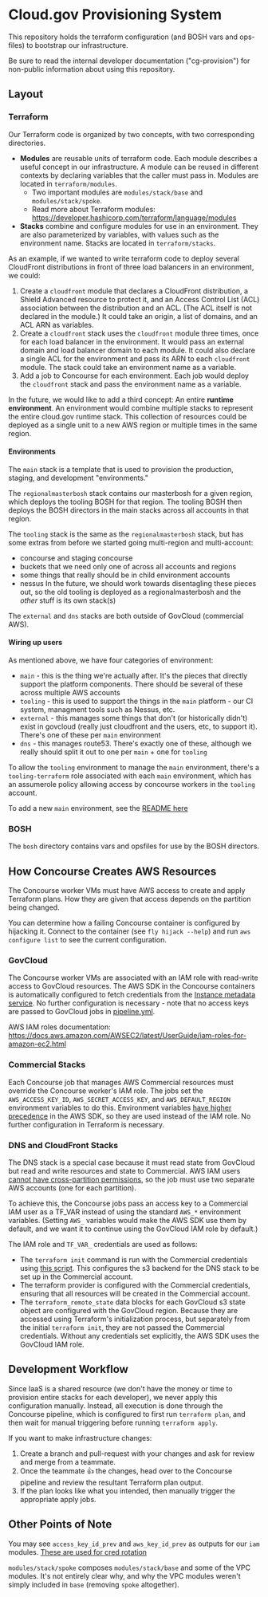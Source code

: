 # Cloud.gov Provisioning System 

This repository holds the terraform configuration (and BOSH vars and ops-files)
to bootstrap our infrastructure.

Be sure to read the internal developer documentation ("cg-provision") for
non-public information about using this repository.

## Layout

### Terraform

Our Terraform code is organized by two concepts, with two corresponding directories.

* **Modules** are reusable units of terraform code. Each module describes a useful concept in our infrastructure. A module can be reused in different contexts by declaring variables that the caller must pass in. Modules are located in `terraform/modules`.
  * Two important modules are `modules/stack/base` and `modules/stack/spoke`.
  * Read more about Terraform modules: https://developer.hashicorp.com/terraform/language/modules
* **Stacks** combine and configure modules for use in an environment. They are also parameterized by variables, with values such as the environment name. Stacks are located in `terraform/stacks`.

As an example, if we wanted to write terraform code to deploy several CloudFront distributions in front of three load balancers in an environment, we could:

1. Create a `cloudfront` module that declares a CloudFront distribution, a Shield Advanced resource to protect it, and an Access Control List (ACL) association between the distribution and an ACL. (The ACL itself is not declared in the module.) It could take an origin, a list of domains, and an ACL ARN as variables.
2. Create a `cloudfront` stack uses the `cloudfront` module three times, once for each load balancer in the environment. It would pass an external domain and load balancer domain to each module. It could also declare a single ACL for the environment and pass its ARN to each `cloudfront` module. The stack could take an environment name as a variable.
3. Add a job to Concourse for each environment. Each job would deploy the `cloudfront` stack and pass the environment name as a variable.

In the future, we would like to add a third concept: An entire **runtime environment**. An environment would combine multiple stacks to represent the entire cloud.gov runtime stack. This collection of resources could be deployed as a single unit to a new AWS region or multiple times in the same region.

#### Environments

The `main` stack is a template that is used to provision the production,
staging, and development "environments."

The `regionalmasterbosh` stack contains our masterbosh for a given region, which deploys the tooling BOSH for that region.
The tooling BOSH then deploys the BOSH directors in the main stacks across all accounts in that region.

The `tooling` stack is the same as the `regionalmasterbosh` stack, but has some extras from before we started going multi-region
and multi-account:
  - concourse and staging concourse
  - buckets that we need only one of across all accounts and regions
  - some things that really should be in child environment accounts
  - nessus
In the future, we should work towards disentagling these pieces out, so the old tooling is deployed as a regionalmasterbosh and the
_other_ stuff is its own stack(s)

The `external` and `dns` stacks are both outside of GovCloud (commercial AWS).

#### Wiring up users

As mentioned above, we have four categories of environment:
- `main` - this is the thing we're actually after. It's the pieces that directly
  support the platform components. There should be several of these across multiple
  AWS accounts
- `tooling` - this is used to support the things in the `main` platform - our CI
  system, managment tools such as Nessus, etc.
- `external` - this manages some things that don't (or historically didn't) exist
  in govcloud (really just cloudfront and the users, etc, to support it). There's
  one of these per `main` environment
- `dns` - this manages route53. There's exactly one of these, although we really
  should split it out to one per `main` + one for `tooling`

To allow the `tooling` environment to manage the `main` environment, there's a
`tooling-terraform` role associated with each `main` environment, which has an
assumerole policy allowing access by concourse workers in the `tooling` account.

To add a new `main` environment, see the [README here](./scripts/add_environment/README.md)

### BOSH

The `bosh` directory contains vars and opsfiles for use by the BOSH directors.

## How Concourse Creates AWS Resources

The Concourse worker VMs must have AWS access to create and apply Terraform plans. How they are given that access depends on the partition being changed.

You can determine how a failing Concourse container is configured by hijacking it. Connect to the container (see `fly hijack --help`) and run `aws configure list` to see the current configuration.

### GovCloud

The Concourse worker VMs are associated with an IAM role with read-write access to GovCloud resources. The AWS SDK in the Concourse containers is automatically configured to fetch credentials from the [Instance metadata service](https://docs.aws.amazon.com/AWSEC2/latest/UserGuide/ec2-instance-metadata.html). No further configuration is necessary - note that no access keys are passed to GovCloud jobs in [pipeline.yml](./ci/pipeline.yml).

AWS IAM roles documentation: https://docs.aws.amazon.com/AWSEC2/latest/UserGuide/iam-roles-for-amazon-ec2.html

### Commercial Stacks

Each Concourse job that manages AWS Commercial resources must override the Concourse worker's IAM role. The jobs set the `AWS_ACCESS_KEY_ID`, `AWS_SECRET_ACCESS_KEY`, and `AWS_DEFAULT_REGION` environment variables to do this. Environment variables [have higher precedence](https://docs.aws.amazon.com/cli/latest/userguide/cli-configure-quickstart.html#cli-configure-quickstart-precedence) in the AWS SDK, so they are used instead of the IAM role. No further configuration in Terraform is necessary.

### DNS and CloudFront Stacks

The DNS stack is a special case because it must read state from GovCloud but read and write resources and state to Commercial. AWS IAM users [cannot have cross-partition permissions](https://docs.aws.amazon.com/IAM/latest/UserGuide/tutorial_cross-account-with-roles.html), so the job must use two separate AWS accounts (one for each partition).

To achieve this, the Concourse jobs pass an access key to a Commercial IAM user as a TF_VAR instead of using the standard `AWS_*` environment variables. (Setting `AWS_` variables would make the AWS SDK use them by default, and we want it to continue using the GovCloud IAM role by default.)

The IAM role and `TF_VAR_` credentials are used as follows:

* The `terraform init` command is run with the Commercial credentials using [this script](https://github.com/cloud-gov/cg-pipeline-tasks/blob/ca4120f9ca5c56cb16b8550de16d5b097190e466/terraform-apply.sh#L40-L48). This configures the s3 backend for the DNS stack to be set up in the Commercial account.
* The terraform provider is configured with the Commercial credentials, ensuring that all resources will be created in the Commercial account.
* The `terraform_remote_state` data blocks for each GovCloud s3 state object are configured with the GovCloud region. Because they are accessed using Terraform's initialization process, but separately from the initial `terraform init`, they are not passed the Commercial credentials. Without any credentials set explicitly, the AWS SDK uses the GovCloud IAM role.

## Development Workflow

Since IaaS is a shared resource (we don't have the money or time to provision
entire stacks for each developer), we never apply this configuration manually.
Instead, all execution is done through the Concourse pipeline, which is
configured to first run `terraform plan`, and then wait for manual triggering
before running `terraform apply`.

If you want to make infrastructure changes:

1. Create a branch and pull-request with your changes and ask for review and
   merge from a teammate.
1. Once the teammate :thumbsup: the changes, head over to the Concourse
   pipeline and review the resultant Terraform plan output.
1. If the plan looks like what you intended, then manually trigger the
   appropriate apply jobs.

## Other Points of Note

You may see `access_key_id_prev` and `aws_key_id_prev` as outputs for our `iam`
modules. [These are used for cred
rotation](https://cloud.gov/docs/ops/runbook/rotating-iam-users/#rotating-iam-user-access-key-ids-and-secret-access-keys)

`modules/stack/spoke` composes `modules/stack/base` and some of the VPC
modules.  It's not entirely clear why, and why the VPC modules weren't simply
included in `base` (removing `spoke` altogether).

